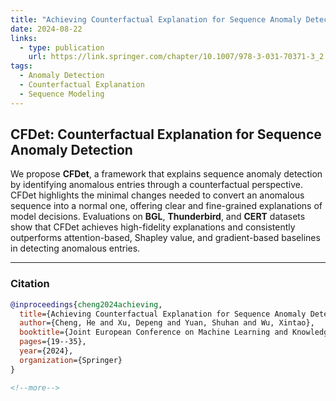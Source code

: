 ```yaml
---
title: "Achieving Counterfactual Explanation for Sequence Anomaly Detection (CFDet)"
date: 2024-08-22
links:
  - type: publication
    url: https://link.springer.com/chapter/10.1007/978-3-031-70371-3_2 
tags:
  - Anomaly Detection
  - Counterfactual Explanation
  - Sequence Modeling
---
```


## CFDet: Counterfactual Explanation for Sequence Anomaly Detection

We propose **CFDet**, a framework that explains sequence anomaly detection by identifying anomalous entries through a counterfactual perspective. CFDet highlights the minimal changes needed to convert an anomalous sequence into a normal one, offering clear and fine-grained explanations of model decisions. Evaluations on **BGL**, **Thunderbird**, and **CERT** datasets show that CFDet achieves high-fidelity explanations and consistently outperforms attention-based, Shapley value, and gradient-based baselines in detecting anomalous entries.

---

### Citation

```bibtex
@inproceedings{cheng2024achieving,
  title={Achieving Counterfactual Explanation for Sequence Anomaly Detection},
  author={Cheng, He and Xu, Depeng and Yuan, Shuhan and Wu, Xintao},
  booktitle={Joint European Conference on Machine Learning and Knowledge Discovery in Databases},
  pages={19--35},
  year={2024},
  organization={Springer}
}

<!--more-->
